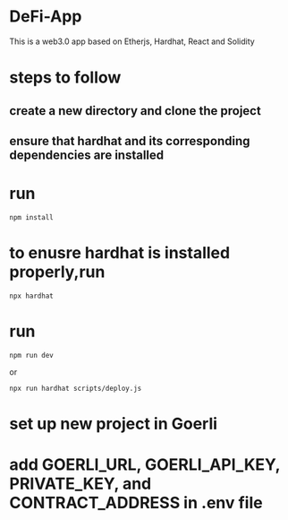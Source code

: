# DeFi-App
This is a web3.0 app based on Etherjs, Hardhat, React and Solidity

# steps to follow

## create a new directory and clone the project
## ensure that hardhat and its corresponding dependencies are installed

# run
```
npm install
```

# to enusre hardhat is installed properly,run 
```
npx hardhat 
```
# run 
```
npm run dev 
```
or
```
npx run hardhat scripts/deploy.js
```

# set up new project in Goerli
# add GOERLI_URL, GOERLI_API_KEY, PRIVATE_KEY, and CONTRACT_ADDRESS in .env file


